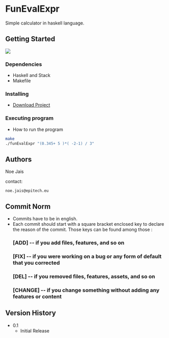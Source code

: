 # FunEvalExpr

Simple calculator in haskell language.

## Getting Started
![](https://img.shields.io/badge/Code-Haskell-informational?style=flat&logo=haskell&logoColor=white&color=55C2E1)
### Dependencies

* Haskell and Stack
* Makefile

### Installing

* [Download Project](https://github.com/Noe-Epi2024/evalexpr)

### Executing program

* How to run the program
```bash
make
./funEvalExpr "(0.345+ 5 )*( -2-1) / 3"
```

## Authors
Noe Jais

contact:
```
noe.jais@epitech.eu
```

## Commit Norm

- Commits have to be in english.
- Each commit should start with a square bracket enclosed key to declare the reason of the commit. Those keys can be found among those :
  ### [ADD] -- if you add files, features, and so on
  ### [FIX] -- if you were working on a bug or any form of default that you corrected 
  ### [DEL] -- if you removed files, features, assets, and so on
  ### [CHANGE] -- if you change something without adding any features or content

## Version History

* 0.1
    * Initial Release
